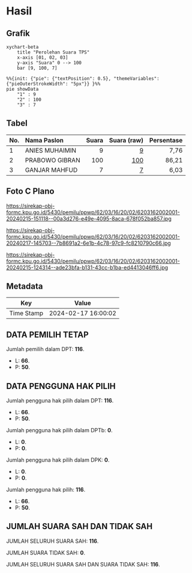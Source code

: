 # Hasil

## Grafik

```mermaid
xychart-beta
    title "Perolehan Suara TPS"
    x-axis [01, 02, 03]
    y-axis "Suara" 0 --> 100
    bar [9, 100, 7]
```

```mermaid
%%{init: {"pie": {"textPosition": 0.5}, "themeVariables": {"pieOuterStrokeWidth": "5px"}} }%%
pie showData
    "1" : 9
    "2" : 100
    "3" : 7
```

## Tabel

| No. | Nama Paslon    | Suara | Suara (raw) | Persentase |
|:--- |:-------------- | -----:| -----------:| ----------:|
| 1   | ANIES MUHAIMIN | 9     | [9][p-1]    | 7,76       |
| 2   | PRABOWO GIBRAN | 100   | [100][p-2]  | 86,21      |
| 3   | GANJAR MAHFUD  | 7     | [7][p-3]    | 6,03       |


[p-1]: https://github.com/gigit-pemilu/pemilu-2024-62-kalimantan-tengah/blob/main/pilpres/hitung-suara/sub/62-kalimantan-tengah/sub/03-kapuas/sub/16-dadahup/sub/2002-tambak-bajai/sub/001-tps/sub/paslon-1.txt
[p-2]: https://github.com/gigit-pemilu/pemilu-2024-62-kalimantan-tengah/blob/main/pilpres/hitung-suara/sub/62-kalimantan-tengah/sub/03-kapuas/sub/16-dadahup/sub/2002-tambak-bajai/sub/001-tps/sub/paslon-2.txt
[p-3]: https://github.com/gigit-pemilu/pemilu-2024-62-kalimantan-tengah/blob/main/pilpres/hitung-suara/sub/62-kalimantan-tengah/sub/03-kapuas/sub/16-dadahup/sub/2002-tambak-bajai/sub/001-tps/sub/paslon-3.txt

## Foto C Plano

https://sirekap-obj-formc.kpu.go.id/5430/pemilu/ppwp/62/03/16/20/02/6203162002001-20240215-151118--00a3d276-e49e-4095-8aca-678f052ba857.jpg

https://sirekap-obj-formc.kpu.go.id/5430/pemilu/ppwp/62/03/16/20/02/6203162002001-20240217-145703--7b8691a2-6e1b-4c78-97c9-fc8210790c66.jpg

https://sirekap-obj-formc.kpu.go.id/5430/pemilu/ppwp/62/03/16/20/02/6203162002001-20240215-124314--ade23bfa-b131-43cc-b1ba-ed4413046ff6.jpg


## Metadata

| Key        | Value               |
| ---------- | ------------------- |
| Time Stamp | 2024-02-17 16:00:02 |


## DATA PEMILIH TETAP

Jumlah pemilih dalam DPT: **116**.
 * L: **66**.
 * P: **50**.

## DATA PENGGUNA HAK PILIH

Jumlah pengguna hak pilih dalam DPT: **116**.
 * L: **66**.
 * P: **50**.

Jumlah pengguna hak pilih dalam DPTb: **0**.
 * L: **0**.
 * P: **0**.

Jumlah pengguna hak pilih dalam DPK: **0**.
 * L: **0**.
 * P: **0**.

Jumlah pengguna hak pilih: **116**.
 * L: **66**.
 * P: **50**.

## JUMLAH SUARA SAH DAN TIDAK SAH

JUMLAH SELURUH SUARA SAH: **116**.

JUMLAH SUARA TIDAK SAH: **0**.

JUMLAH SELURUH SUARA SAH DAN SUARA TIDAK SAH: **116**.


